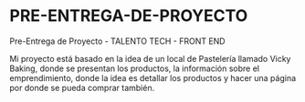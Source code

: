 # PRE-ENTREGA-DE-PROYECTO
Pre-Entrega de Proyecto - TALENTO TECH - FRONT END

Mi proyecto está basado en la idea de un local de Pastelería llamado Vicky Baking, donde se presentan los productos, la información sobre
el emprendimiento, donde la idea es detallar los productos y hacer una página por donde se pueda comprar también.
